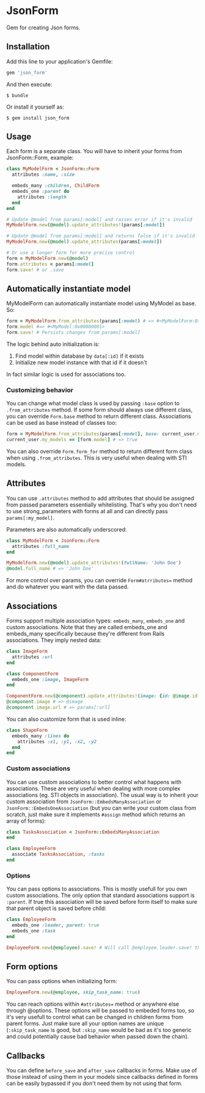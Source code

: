 # JsonForm

Gem for creating Json forms.

## Installation

Add this line to your application's Gemfile:

```ruby
gem 'json_form'
```

And then execute:

    $ bundle

Or install it yourself as:

    $ gem install json_form

## Usage

Each form is a separate class. You will have to inherit your forms from JsonForm::Form, example:

```ruby
class MyModelForm < JsonForm::Form
  attributes :name, :size

  embeds_many :children, ChildForm
  embeds_one :parent do
    attributes :length
  end
end

# Update @model from params[:model] and raises error if it's invalid
MyModelForm.new(@model).update_attributes!(params[:model])

# Update @model from params[:model] and returns false if it's invalid
MyModelForm.new(@model).update_attributes(params[:model])

# Or use a longer form for more precise control
form = MyModelForm.new(@model)
form.attributes = params[:model]
form.save! # or .save
```

## Automatically instantiate model

MyModelForm can automatically instantiate model using MyModel as base. So:

```ruby
form = MyModelForm.from_attributes(params[:model) # => #<MyModelForm:0x00000000>
form.model #=> #<MyModel:0x00000001>
form.save! # Persists changes from params[:model]
```

The logic behind auto initialization is:

1. Find model within database by `data[:id]` if it exists
2. Initialize new model instance with that id if it doesn't

In fact similar logic is used for associations too.

### Customizing behavior

You can change what model class is used by passing `:base` option to `.from_attributes` method. If some form should
always use different class, you can override `Form.base` method to return different class. Associations can be used as
base instead of classes too:

```ruby
form = MyModelForm.from_attributes(params[:model], base: current_user.my_models)
current_user.my_models == [form.model] # => true
```

You can also override `Form.form_for` method to return different form class when using `.from_attributes`. This is very
useful when dealing with STI models.

## Attributes

You can use `.attributes` method to add attributes that should be assigned from passed parameters essentially
whitelisting. That's why you don't need to use strong_parameters with forms at all and can directly pass
`params[:my_model]`.

Parameters are also automatically underscored:

```ruby
class MyModelForm < JsonForm::Form
  attributes :full_name
end

MyModelForm.new(@model).update_attributes!(fullName: 'John Doe')
@model.full_name # => 'John Doe'
```

For more control over params, you can override `Form#atrributes=` method and do whatever you want with the data passed.

## Associations

Forms support multiple association types: `embeds_many`, `embeds_one` and custom associations. Note that they are called
embeds_one and embeds_many specifically because they're different from Rails associations. They imply nested data:

```ruby
class ImageForm
  attributes :url
end

class ComponentForm
  embeds_one :image, ImageForm
end

ComponentForm.new(@component).update_attributes!(image: {id: @image.id, url: params[:url})
@component.image # => @image
@component.image.url # => params[:url]
```

You can also customize form that is used inline:

```ruby
class ShapeForm
  embeds_many :lines do
    attributes :x1, :y1, :x2, :y2
  end
end
```

### Custom associations

You can use custom associations to better control what happens with associations. These are very useful when dealing
with more complex associations (eg. STI objects in association). The usual way is to inherit your custom association
from `JsonForm::EmbedsManyAssociation` or `JsonForm::EmbedsOneAssociation` (but you can write your custom class from
scratch, just make sure it implements `#assign` method which returns an array of forms):

```ruby
class TasksAssociation < JsonForm::EmbedsManyAssociation
end

class EmployeeForm
  associate TasksAssociation, :tasks
end
```

### Options

You can pass options to associations. This is mostly usefull for you own custom associations. The only option that
standard associations support is `:parent`. If true this association will be saved before form itself to make sure that
parent object is saved before child:

```ruby
class EmployeeForm
  embeds_one :leader, parent: true
  embeds_one :task
end

EmployeeForm.new(@employee).save! # Will call @employee.leader.save! then @employee.save! then @employee.task.save!
```

## Form options

You can pass options when initializing form:

```ruby
EmployeeForm.new(@employee, skip_task_name: true)
```

You can reach options within `#attributes=` method or anywhere else through @options. These options will be passed to
embeded forms too, so it's very usefull to control what can be changed in children forms from parent forms. Just make
sure all your option names are unique (`:skip_task_name` is good, but `:skip_name` would be bad as it's too generic
and could potentially cause bad behavior when passed down the chain).

## Callbacks

You can define `before_save` and `after_save` callbacks in forms. Make use of those instead of using them in your models
since callbacks defined in forms can be easily bypassed if you don't need them by not using that form.
